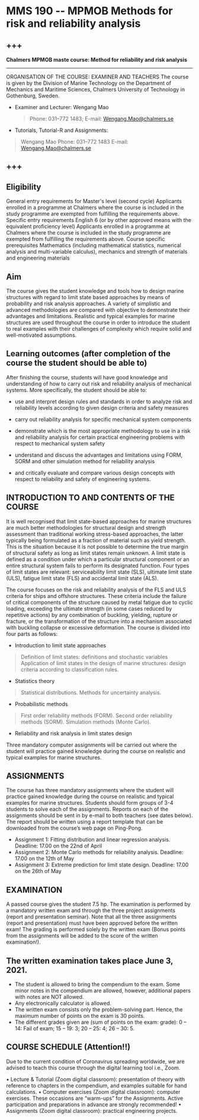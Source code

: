 # MMS 190 -- MPMOB Methods for risk and reliability analysis

+++
---

**Chalmers MPMOB maste course: Method for reliability and risk analysis**

---

ORGANISATION OF THE COURSE: EXAMINER AND TEACHERS
The course is given by the Division of Marine Technology on the Department of Mechanics and Maritime Sciences, Chalmers University of Technology in Gothenburg, Sweden. 

* Examiner and Lecturer: Wengang Mao
  > Phone: 031–772 1483; E-mail: Wengang.Mao@chalmers.se

* Tutorials, Tutorial-R and Assignments: 	
 > Wengang Mao
 > Phone: 031–772 1483
 > E-mail: Wengang.Mao@chalmers.se
 

+++
---



## Eligibility
General entry requirements for Master's level (second cycle)
Applicants enrolled in a programme at Chalmers where the course is included in the study programme are exempted from fulfilling the requirements above.
Specific entry requirements
English 6 (or by other approved means with the equivalent proficiency level)
Applicants enrolled in a programme at Chalmers where the course is included in the study programme are exempted from fulfilling the requirements above.
Course specific prerequisites
Mathematics (including mathematical statistics, numerical analysis and multi-variable calculus), mechanics and strength of materials and engineering materials

## Aim
The course gives the student knowledge and tools how to design marine structures with regard to limit state based approaches by means of probability and risk analysis approaches. A variety of simplistic and advanced methodologies are compared with objective to demonstrate their advantages and limitations. Realistic and typical examples for marine structures are used throughout the course in order to introduce the student to real examples with their challenges of complexity which require solid and well-motivated assumptions.

## Learning outcomes (after completion of the course the student should be able to)
After finishing the course, students will have good knowledge and understanding of how to carry out risk and reliability analysis of mechanical systems. More specifically, the student should be able to:
* use and interpret design rules and standards in order to analyze risk and reliability levels according to given design criteria and safety measures <br />

* carry out reliability analysis for specific mechanical system components <br />

* demonstrate which is the most appropriate methodology to use in a risk and reliability analysis for certain practical engineering problems with respect to mechanical system safety  <br />

* understand and discuss the advantages and limitations using FORM, SORM and other simulation method for reliability analysis  <br />

* and critically evaluate and compare various design concepts with respect to reliability and safety of engineering systems.

## INTRODUCTION TO AND CONTENTS OF THE COURSE
It is well recognised that limit state-based approaches for marine structures are much better methodologies for structural design and strength assessment than traditional working stress-based approaches, the latter typically being formulated as a fraction of material such as yield strength. This is the situation because it is not possible to determine the true margin of structural safety as long as limit states remain unknown. A limit state is defined as a condition under which a particular structural component or an entire structural system fails to perform its designated function. Four types of limit states are relevant: serviceability limit state (SLS), ultimate limit state (ULS), fatigue limit state (FLS) and accidental limit state (ALS).

The course focuses on the risk and reliability analysis of the FLS and ULS criteria for ships and offshore structures. These criteria include the failure of critical components of the structure caused by metal fatigue due to cyclic loading, exceeding the ultimate strength (in some cases reduced by repetitive actions) by any combination of buckling, yielding, rupture or fracture, or the transformation of the structure into a mechanism associated with buckling collapse or excessive deformation. The course is divided into four parts as follows:

* Introduction to limit state approaches
 > Definition of limit states: definitions and stochastic variables
 > Application of limit states in the design of marine structures: design criteria according to classification rules.
 
* Statistics theory
 > Statistical distributions.
 > Methods for uncertainty analysis.
 
* Probabilistic methods
 > First order reliability methods (FORM).
 > Second order reliability methods (SORM).
 > Simulation methods (Monte Carlo).

* Reliability and risk analysis in limit states design

Three mandatory computer assignments will be carried out where the student will practice gained knowledge during the course on realistic and typical examples for marine structures.



## ASSIGNMENTS
The course has three mandatory assignments where the student will practice gained knowledge during the course on realistic and typical examples for marine structures. Students should form groups of 3-4 students to solve each of the assignments. Reports on each of the assignments should be sent in by e-mail to both teachers (see dates below). The report should be written using a report template that can be downloaded from the course’s web page on Ping-Pong. 

* Assignment 1: Fitting distribution and linear regression analysis. 
    Deadline: 17.00 on the 22nd of April
* Assignment 2: Monte Carlo methods for reliability analysis.
    Deadline: 17.00 on the 12th of May
* Assignment 3: Extreme prediction for limit state design.
    Deadline: 17.00 on the 26th of May



## EXAMINATION
A passed course gives the student 7.5 hp. The examination is performed by a mandatory written exam and through the three project assignments (report and presentation seminar). Note that all the three assignments (report and presentation) must have been approved before the written exam! The grading is performed solely by the written exam (Bonus points from the assignments will be added to the score of the written examination!).

## The written examination takes place June 3, 2021.

* The student is allowed to bring the compendium to the exam. Some minor notes in the compendium are allowed, however, additional papers with notes are NOT allowed.
* Any electronically calculator is allowed.
* The written exam consists only the problem-solving part. Hence, the maximum number of points on the exam is 30 points.
* The different grades given are (sum of points on the exam: grade): 0 – 14: Fail of exam; 15 – 19: 3; 20 – 25: 4; 26 – 30: 5.


## COURSE SCHEDULE (Attention!!)
Due to the current condition of Coronavirus spreading worldwide, we are advised to teach this course through the digital learning tool i.e., Zoom.
 
•	Lecture & Tutorial (Zoom digital classroom): presentation of theory with reference to chapters in the compendium, and examples suitable for hand calculations.
•	Computer exercises (Zoom digital classroom): computer exercises. These occasions are “warm-ups” for the Assignments. Active participation and preparations in advance are strongly recommended!
•	Assignments (Zoom digital classroom): practical engineering projects.
